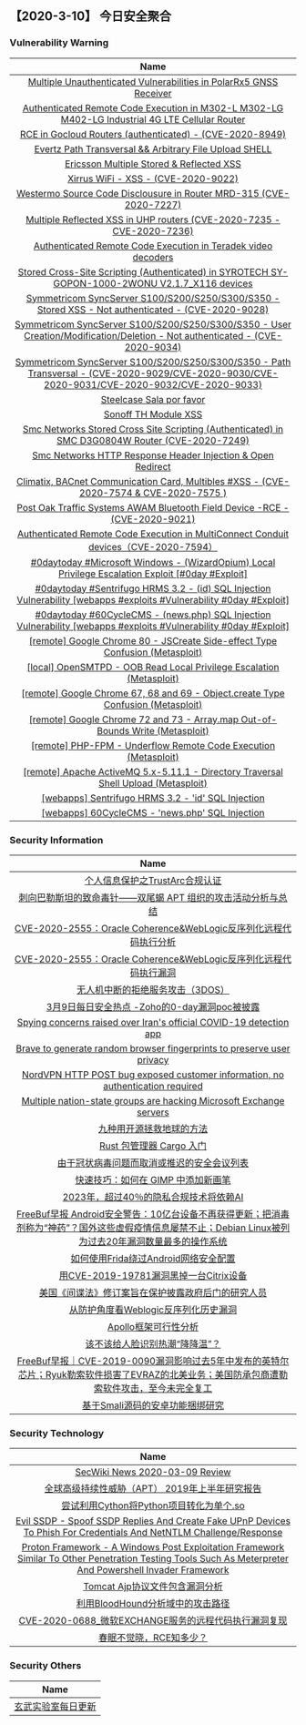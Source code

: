 
 ##   【2020-3-10】 今日安全聚合


###  						       							Vulnerability Warning

|                             Name                             |
| :----------------------------------------------------------: |
|[Multiple Unauthenticated Vulnerabilities in PolarRx5 GNSS Receiver](https://www.seebug.org/vuldb/ssvid-98178)|
|[Authenticated Remote Code Execution in M302-L M302-LG M402-LG Industrial 4G LTE Cellular Router](https://www.seebug.org/vuldb/ssvid-98177)|
|[RCE in Gocloud Routers (authenticated) - (CVE-2020-8949)](https://www.seebug.org/vuldb/ssvid-98176)|
|[Evertz Path Transversal && Arbitrary File Upload SHELL](https://www.seebug.org/vuldb/ssvid-98175)|
|[Ericsson Multiple Stored & Reflected XSS](https://www.seebug.org/vuldb/ssvid-98174)|
|[Xirrus WiFi - XSS - (CVE-2020-9022)](https://www.seebug.org/vuldb/ssvid-98173)|
|[Westermo Source Code Disclousure in Router MRD-315 (CVE-2020-7227)](https://www.seebug.org/vuldb/ssvid-98172)|
|[Multiple Reflected XSS in UHP routers (CVE-2020-7235 - CVE-2020-7236)](https://www.seebug.org/vuldb/ssvid-98171)|
|[Authenticated Remote Code Execution in Teradek video decoders](https://www.seebug.org/vuldb/ssvid-98170)|
|[Stored Cross-Site Scripting (Authenticated) in SYROTECH SY-GOPON-1000-2WONU V2.1.7_X116 devices](https://www.seebug.org/vuldb/ssvid-98169)|
|[Symmetricom SyncServer S100/S200/S250/S300/S350 - Stored XSS - Not authenticated - (CVE-2020-9028)](https://www.seebug.org/vuldb/ssvid-98168)|
|[Symmetricom SyncServer S100/S200/S250/S300/S350 - User Creation/Modification/Deletion - Not authenticated - (CVE-2020-9034)](https://www.seebug.org/vuldb/ssvid-98167)|
|[Symmetricom SyncServer S100/S200/S250/S300/S350 - Path Transversal - (CVE-2020-9029/CVE-2020-9030/CVE-2020-9031/CVE-2020-9032/CVE-2020-9033)](https://www.seebug.org/vuldb/ssvid-98166)|
|[Steelcase Sala por favor](https://www.seebug.org/vuldb/ssvid-98165)|
|[Sonoff TH Module XSS](https://www.seebug.org/vuldb/ssvid-98164)|
|[Smc Networks Stored Cross Site Scripting (Authenticated) in SMC D3G0804W Router (CVE-‪2020-7249)](https://www.seebug.org/vuldb/ssvid-98163)|
|[Smc Networks HTTP Response Header Injection & Open Redirect](https://www.seebug.org/vuldb/ssvid-98162)|
|[Climatix, BACnet Communication Card, Multibles #XSS - (CVE-2020-7574 & CVE-2020-7575 )](https://www.seebug.org/vuldb/ssvid-98161)|
|[Post Oak Traffic Systems AWAM Bluetooth Field Device -RCE - (CVE-2020-9021)](https://www.seebug.org/vuldb/ssvid-98160)|
|[Authenticated Remote Code Execution in MultiConnect Conduit devices（CVE-2020-7594）](https://www.seebug.org/vuldb/ssvid-98159)|
|[#0daytoday #Microsoft Windows - (WizardOpium) Local Privilege Escalation Exploit [#0day #Exploit]](http://0day.today/exploits/34066)|
|[#0daytoday #Sentrifugo HRMS 3.2 - (id) SQL Injection Vulnerability  [webapps #exploits #Vulnerability #0day #Exploit]](http://0day.today/exploits/34065)|
|[#0daytoday #60CycleCMS - (news.php) SQL Injection Vulnerability  [webapps #exploits #Vulnerability #0day #Exploit]](http://0day.today/exploits/34064)|
|[[remote] Google Chrome 80 - JSCreate Side-effect Type Confusion (Metasploit)](https://www.exploit-db.com/exploits/48186)|
|[[local] OpenSMTPD - OOB Read Local Privilege Escalation (Metasploit)](https://www.exploit-db.com/exploits/48185)|
|[[remote] Google Chrome 67, 68 and 69 - Object.create Type Confusion (Metasploit)](https://www.exploit-db.com/exploits/48184)|
|[[remote] Google Chrome 72 and 73 - Array.map Out-of-Bounds Write (Metasploit)](https://www.exploit-db.com/exploits/48183)|
|[[remote] PHP-FPM - Underflow Remote Code Execution (Metasploit)](https://www.exploit-db.com/exploits/48182)|
|[[remote] Apache ActiveMQ 5.x-5.11.1 - Directory Traversal Shell Upload (Metasploit)](https://www.exploit-db.com/exploits/48181)|
|[[webapps] Sentrifugo HRMS 3.2 - 'id' SQL Injection](https://www.exploit-db.com/exploits/48179)|
|[[webapps] 60CycleCMS  - 'news.php' SQL Injection](https://www.exploit-db.com/exploits/48177)|

### 						        							Security Information
|                             Name                                    |
| :----------------------------------------------------------: |
|[个人信息保护之TrustArc合规认证](https://www.anquanke.com/post/id/200423)|
|[刺向巴勒斯坦的致命毒针——双尾蝎 APT 组织的攻击活动分析与总结](https://www.anquanke.com/post/id/200429)|
|[CVE-2020-2555：Oracle Coherence&WebLogic反序列化远程代码执行分析](https://www.anquanke.com/post/id/200427)|
|[CVE-2020-2555：Oracle Coherence&WebLogic反序列化远程代码执行漏洞](https://www.anquanke.com/post/id/200396)|
|[无人机中断的拒绝服务攻击（3DOS）](https://www.anquanke.com/post/id/199901)|
|[3月9日每日安全热点 -Zoho的0-day漏洞poc被披露](https://www.anquanke.com/post/id/200414)|
|[Spying concerns raised over Iran's official COVID-19 detection app](https://www.zdnet.com/article/spying-concerns-raised-over-irans-official-covid-19-detection-app/#ftag=RSSbaffb68)|
|[Brave to generate random browser fingerprints to preserve user privacy](https://www.zdnet.com/article/brave-to-generate-random-browser-fingerprints-to-preserve-user-privacy/#ftag=RSSbaffb68)|
|[NordVPN HTTP POST bug exposed customer information, no authentication required](https://www.zdnet.com/article/nordvpn-http-post-bug-exposed-sensitive-customer-information/#ftag=RSSbaffb68)|
|[Multiple nation-state groups are hacking Microsoft Exchange servers](https://www.zdnet.com/article/multiple-nation-state-groups-are-hacking-microsoft-exchange-servers/#ftag=RSSbaffb68)|
|[九种用开源拯救地球的方法](https://linux.cn/article-11978-1.html?utm_source=rss&utm_medium=rss)|
|[Rust 包管理器 Cargo 入门](https://linux.cn/article-11977-1.html?utm_source=rss&utm_medium=rss)|
|[由于冠状病毒问题而取消或推迟的安全会议列表](https://linux.cn/article-11976-1.html?utm_source=rss&utm_medium=rss)|
|[快速技巧：如何在 GIMP 中添加新画笔](https://linux.cn/article-11975-1.html?utm_source=rss&utm_medium=rss)|
|[2023年，超过40％的隐私合规技术将依赖AI](https://www.freebuf.com/articles/neopoints/228851.html)|
|[FreeBuf早报  Android安全警告：10亿台设备不再获得更新；把消毒剂称为“神药”？国外这些虚假疫情信息屡禁不止；Debian Linux被列为过去20年漏洞数量最多的操作系统](https://www.freebuf.com/news/229827.html)|
|[如何使用Frida绕过Android网络安全配置](https://www.freebuf.com/vuls/227697.html)|
|[用CVE-2019-19781漏洞黑掉一台Citrix设备](https://www.freebuf.com/vuls/227343.html)|
|[美国《间谍法》修订案旨在保护披露政府后门的研究人员](https://www.freebuf.com/news/229700.html)|
|[从防护角度看Weblogic反序列化历史漏洞](https://www.freebuf.com/vuls/229140.html)|
|[Apollo框架可行性分析](https://www.freebuf.com/articles/es/228674.html)|
|[该不该给人脸识别热潮“降降温”？](https://www.freebuf.com/articles/network/228850.html)|
|[FreeBuf早报｜CVE-2019-0090漏洞影响过去5年中发布的英特尔芯片；Ryuk勒索软件损害了EVRAZ的北美业务；美国防承包商遭勒索软件攻击，至今未完全复工](https://www.freebuf.com/news/229636.html)|
|[基于Smali源码的安卓功能捆绑研究](https://www.freebuf.com/articles/terminal/228180.html)|

### 						        							Security  Technology
|                             Name                                    |
| :----------------------------------------------------------: |
|[SecWiki News 2020-03-09 Review](http://www.sec-wiki.com/?2020-03-09)|
|[全球高级持续性威胁（APT） 2019年上半年研究报告](https://paper.seebug.org/1140/)|
|[尝试利用Cython将Python项目转化为单个.so](https://paper.seebug.org/1139/)|
|[Evil SSDP - Spoof SSDP Replies And Create Fake UPnP Devices To Phish For Credentials And NetNTLM Challenge/Response](http://www.kitploit.com/2020/03/evil-ssdp-spoof-ssdp-replies-and-create.html)|
|[Proton Framework - A Windows Post Exploitation Framework Similar To Other Penetration Testing Tools Such As Meterpreter And Powershell Invader Framework](http://www.kitploit.com/2020/03/proton-framework-windows-post.html)|
|[Tomcat Ajp协议文件包含漏洞分析](http://xz.aliyun.com/t/7325)|
|[利用BloodHound分析域中的攻击路径](http://xz.aliyun.com/t/7311)|
|[CVE-2020-0688_微软EXCHANGE服务的远程代码执行漏洞复现](http://xz.aliyun.com/t/7321)|
|[春眠不觉晓，RCE知多少？](http://xz.aliyun.com/t/7327)|

### 						        							Security  Others
|                             Name                                    |
| :----------------------------------------------------------: |
|[玄武实验室每日更新](https://weibo.com/p/1006065582522936/wenzhang?from=page_100606_profile&wvr=6&mod=wenzhangmore)|

